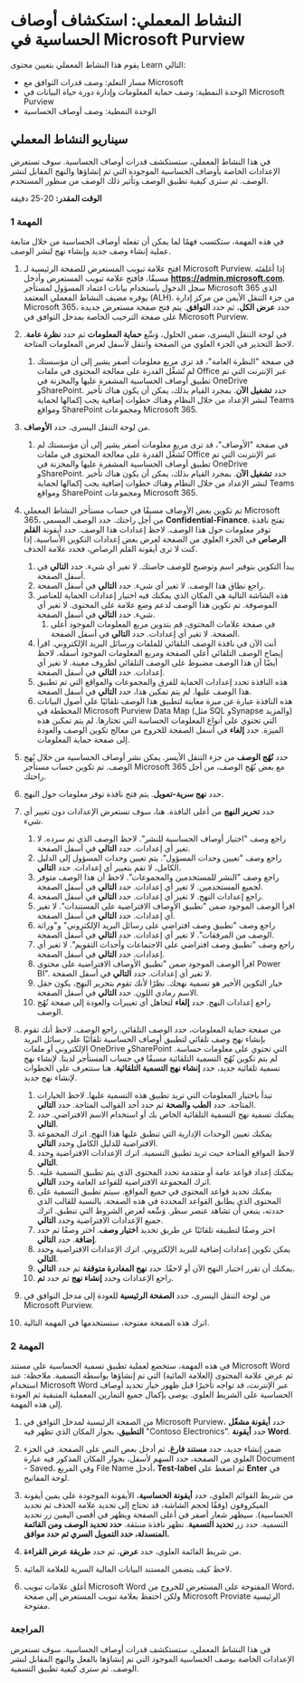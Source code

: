 <!---
---
النشاط المعملي: العنوان: "استكشاف أوصاف الحساسية في Microsoft Purview" مسار التعلم/الوحدة النمطية/الوحدة: "مسار التعلم: وصف قدرات توافق Microsoft؛ الوحدة النمطية 3: وصف حماية المعلومات وإدارة دورة حياة البيانات في Microsoft Purview؛ الوحدة 4: وصف أوصاف الحساسية"
---
--->

# النشاط المعملي: استكشاف أوصاف الحساسية في Microsoft Purview

يقوم هذا النشاط المعملي بتعيين محتوى Learn التالي:

- مسار التعلم: وصف قدرات التوافق مع Microsoft
- الوحدة النمطية: وصف حماية المعلومات وإدارة دورة حياة البيانات في Microsoft Purview
- الوحدة النمطية: وصف أوصاف الحساسية

## سيناريو النشاط المعملي

في هذا النشاط المعملي، ستستكشف قدرات أوصاف الحساسية.  سوف تستعرض الإعدادات الخاصة بأوصاف الحساسية الموجودة التي تم إنشاؤها والنهج المقابل لنشر الوصف.   ثم سترى كيفية تطبيق الوصف وتأثير ذلك الوصف من منظور المستخدم.

**الوقت المقدر:** 20-25 دقيقة

### المهمة 1

في هذه المهمة، ستكتسب فهمًا لما يمكن أن تفعله أوصاف الحساسية من خلال متابعة عملية إنشاء وصف جديد وإنشاء نهج لنشر الوصف.

1. افتح علامة تبويب المستعرض للصفحة الرئيسية لـ Microsoft Purview.  إذا أغلقتَه مسبقًا، فافتح علامة تبويب المستعرض وأدخل **https://admin.microsoft.com**. سجل الدخول باستخدام بيانات اعتماد المسؤول لمستأجر Microsoft 365 الذي يوفره مضيف النشاط المعملي المعتمد (ALH). من جزء التنقل الأيمن من مركز إدارة Microsoft 365، حدد **عرض الكل**، ثم حدد **التوافق**.  يتم فتح صفحة مستعرض جديدة على صفحة الترحيب الخاصة بمدخل التوافق في Microsoft Purview.

1. في لوحة التنقل اليسرى، ضمن الحلول، وَسِّع **حماية المعلومات** ثم حدد **نظرة عامة**. لاحظ التحذير في الجزء العلوي من الصفحة وانتقل لأسفل لعرض المعلومات المتاحة.
   1. في صفحة "النظرة العامة"، قد ترى مربع معلومات أصفر يشير إلى أن مؤسستك لم تُشغِّل القدرة على معالجة المحتوى في ملفات Office عبر الإنترنت التي تم تطبيق أوصاف الحساسية المشفرة عليها والمخزنة في OneDrive وSharePoint.  حدد **تشغيل الآن**.  بمجرد القيام بذلك، يمكن أن يكون هناك تأخير لنشر الإعداد من خلال النظام وهناك خطوات إضافية يجب إكمالها لحماية Teams ومواقع SharePoint ومجموعات Microsoft 365.

1. من لوحة التنقل اليسرى، حدد **الأوصاف**.
   1. في صفحة "الأوصاف"، قد ترى مربع معلومات أصفر يشير إلى أن مؤسستك لم تُشغِّل القدرة على معالجة المحتوى في ملفات Office عبر الإنترنت التي تم تطبيق أوصاف الحساسية المشفرة عليها والمخزنة في OneDrive وSharePoint.  حدد **تشغيل الآن**.  بمجرد القيام بذلك، يمكن أن يكون هناك تأخير لنشر الإعداد من خلال النظام وهناك خطوات إضافية يجب إكمالها لحماية Teams ومواقع SharePoint ومجموعات Microsoft 365.

1. تم تكوين بعض الأوصاف مسبقًا في حساب مستأجر النشاط المعملي Microsoft 365، من أجل راحتك. حدد الوصف المسمى **Confidential-Finance**.  تفتح نافذة توفر معلومات حول هذا الوصف.  لاحظ إعدادات هذا الوصف.  حدد أيقونة **القلم الرصاص** في الجزء العلوي من الصفحة لعرض بعض إعدادات التكوين الأساسية. إذا كنت لا ترى أيقونة القلم الرصاص، فحدد علامة الحذف.
    1. يبدأ التكوين بتوفير اسم وتوضيح للوصف خاصتك.  لا تغير أي شيء.  حدد **التالي** في أسفل الصفحة.
    1. راجع نطاق هذا الوصف. لا تغير أي شيء.  حدد **التالي** في أسفل الصفحة.
    1. هذه الشاشة التالية هي المكان الذي يمكنك فيه اختيار إعدادات الحماية للعناصر الموصوفة. تم تكوين هذا الوصف لدعم وضع علامة على المحتوى. لا تغير أي شيء.  حدد **التالي** في أسفل الصفحة.
        1. في صفحة علامات المحتوى، قم بتدوين مربع المعلومات الموجود أعلى الصفحة.  لا تغير أي إعدادات.  حدد **التالي** في أسفل الصفحة.
    1. أنت الآن في نافذة الوصف التلقائي للملفات ورسائل البريد الإلكتروني.  اقرأ إيضاح الوصف التلقائي أعلى الصفحة ومربع المعلومات الموجود أسفله.  لاحظ أيضًا أن هذا الوصف مضبوط على الوصف التلقائي لظروف معينة. لا تغير أي إعدادات.  حدد **التالي** في أسفل الصفحة.
    1. هذه النافذة تحدد إعدادات الحماية للفرق والمجموعات والمواقع التي تم تطبيق هذا الوصف عليها. لم يتم تمكين هذا، حدد **التالي** في أسفل الصفحة.
    1. هذه النافذة عبارة عن ميزة معاينة لتطبيق هذا الوصف تلقائيًا على أصول البيانات المخططة في Microsoft Purview Data Map (مثل SQL وSynapse والمزيد) التي تحتوي على أنواع المعلومات الحساسة التي تختارها.  لم يتم تمكين هذه الميزة. حدد **إلغاء** في أسفل الصفحة للخروج من معالج تكوين الوصف والعودة إلى صفحة حماية المعلومات.

1. حدد **نُهُج الوصف** من جزء التنقل الأيسر.  يمكن نشر أوصاف الحساسية من خلال نُهج الوصف.  تم تكوين حساب مستأجر Microsoft 365 مع بعض نُهُج الوصف، من أجل راحتك.

1. حدد **نهج سرية-تمويل**.  يتم فتح نافذة توفر معلومات حول النهج. 

1. حدد **تحرير النهج** من أعلى النافذة.  هنا، سوف تستعرض الإعدادات دون تغيير أي شيء.
    1. راجع وصف "اختيار أوصاف الحساسية للنشر".  لاحظ الوصف الذي تم سرده.  لا تغير أي إعدادات.  حدد **التالي** في أسفل الصفحة.
    1. راجع وصف "تعيين وحدات المسؤول". يتم تعيين وحدات المسؤول إلى الدليل الكامل، لا تقم بتغيير أي إعدادات. حدد **التالي**.  
    1. راجع وصف "النشر للمستخدمين والمجموعات".  لاحظ أن هذا الوصف متوفر لجميع المستخدمين.  لا تغير أي إعدادات.  حدد **التالي** في أسفل الصفحة.
    1. راجع إعدادات النهج. لا تغير أي إعدادات.  حدد **التالي** في أسفل الصفحة.
    1. اقرأ الوصف الموجود ضمن "تطبيق الأوصاف الافتراضية على المستندات". لا تغير أي إعدادات.  حدد **التالي** في أسفل الصفحة.
    1. راجع وصف "تطبيق وصف افتراضي على رسائل البريد الإلكتروني" و"وراثة الوصف من المرفقات". لا تغير أي إعدادات.  حدد **التالي** في أسفل الصفحة.
    1. راجع وصف "تطبيق وصف افتراضي على الاجتماعات وأحداث التقويم". لا تغير أي إعدادات.  حدد **التالي** في أسفل الصفحة.
    1. اقرأ الوصف الموجود ضمن "تطبيق الأوصاف الافتراضية على محتوى Power BI". لا تغير أي إعدادات.  حدد **التالي** في أسفل الصفحة.
    1. خيار التكوين الأخير هو تسمية نهجك.  نظرًا لأنك تقوم بتحرير النهج، يكون حقل الاسم رمادي اللون. حدد **التالي** في أسفل الصفحة.
    1. راجع إعدادات النهج. حدد **إلغاء** لتجاهل أي تغييرات والعودة إلى صفحة نُهُج الوصف.

1. من صفحة حماية المعلومات، حدد الوصف التلقائي. راجع الوصف. لاحظ أنك تقوم بإنشاء نهج وصف تلقائي لتطبيق أوصاف الحساسية تلقائيًا على رسائل البريد الإلكتروني أو ملفات OneDrive وSharePoint التي تحتوي على معلومات حساسة. لم يتم تكوين نُهُج التسمية التلقائية مسبقًا في حساب المستأجر لدينا. لإنشاء نهج تسمية تلقائية جديد، حدد **إنشاء نهج التسمية التلقائية**.  هنا ستتعرف على الخطوات لإنشاء نهج جديد.
    1. تبدأ باختيار المعلومات التي تريد تطبيق هذه التسمية عليها.  لاحظ الخيارات المتاحة.  حدد **الطب والصحة** ثم حدد أحد القوالب المتاحة.  حدد **التالي**.
    1. يمكنك تسمية نهج التسمية التلقائية الخاص بك أو استخدام الاسم الافتراضي.  حدد **التالي**.
    1. يمكنك تعيين الوحدات الإدارية التي تنطبق عليها هذا النهج.  اترك المجموعة الافتراضية للدليل الكامل وحدد **التالي**.
    1. لاحظ المواقع المتاحة حيث تريد تطبيق التسمية.  اترك الإعدادات الافتراضية وحدد **التالي**.
    1. يمكنك إعداد قواعد عامة أو متقدمة تحدد المحتوى الذي يتم تطبيق التسمية عليه.  اترك المجموعة الافتراضية للقواعد العامة وحدد **التالي**.
    1. يمكنك تحديد قواعد المحتوى في جميع المواقع.  سيتم تطبيق التسمية على المحتوى الذي يطابق القواعد المحددة في هذه الصفحة.  بالنسبة للقالب الذي حددته، ينبغي أن تشاهد عنصر سطر. وَسِّعه لعرض الشروط التي تنطبق.  اترك جميع الإعدادات الافتراضية وحدد **التالي**.
    1. اختر وصفًا لتطبيقه تلقائيًا عن طريق تحديد **اختيار وصف**.  اختر وصفًا ثم حدد **إضافة**. حدد **التالي**.
    1. يمكن تكوين إعدادات إضافية للبريد الإلكتروني. اترك الإعدادات الافتراضية وحدد **التالي**.
    1. يمكنك أن تقرر اختبار النهج الآن أو لاحقًا.  حدد **نهج المغادرة متوقفة** ثم حدد **التالي**.
    1. راجع الإعدادات وحدد **إنشاء نهج** ثم حدد **تم**.

1. من لوحة التنقل اليسرى، حدد **الصفحة الرئيسية** للعودة إلى مدخل التوافق في Microsoft Purview.

1. اترك هذه الصفحة مفتوحة، ستستخدمها في المهمة التالية.

### المهمة 2

في هذه المهمة، ستخضع لعملية تطبيق تسمية الحساسية على مستند Microsoft Word ثم عرض علامة المحتوى (العلامة المائية) التي تم إنشاؤها بواسطة التسمية. ملاحظة: عند استخدام Microsoft Word عبر الإنترنت، قد تواجه تأخيرًا قبل ظهور خيار تحديد أوصاف الحساسية على الشريط العلوي.  يوصى بإكمال جميع التمارين المعملية المتبقية ثم العودة إلى هذه المهمة.

1. من الصفحة الرئيسية لمدخل التوافق في Microsoft Purview، حدد **أيقونة مشغّل التطبيق**، بجوار المكان الذي تظهر فيه "Contoso Electronics". حدد **أيقونة Word**.  

1. ضمن إنشاء جديد، حدد **مستند فارغ**، ثم أدخل بعض النص على الصفحة.  في الجزء العلوي من الصفحة، حدد السهم لأسفل، بجوار المكان المذكور فيه عبارة Document - Saved، وفي المربع File Name أدخل، **Test-label** ثم اضغط على **Enter** في لوحة المفاتيح.

1. من شريط القوائم العلوي، حدد **أيقونة الحساسية**، الأيقونة الموجودة على يمين أيقونة الميكروفون (وفقًا لحجم الشاشة، قد تحتاج إلى تحديد علامة الحذف ثم تحديد الحساسية). سيظهر شعار أصفر في أعلى الصفحة ويظهر في أقصى اليمين زر تحديد التسمية.  حدد زر **تحديد التسمية**.  تظهر نافذة منبثقة.   **حدد تحديد الوصف** **ومن القائمة المنسدلة، حدد **التمويل السري ثم** حدد موافق.**  

1. من شريط القائمة العلوي، حدد **عرض**، ثم حدد **طريقة عرض القراءة**.

1. لاحظ كيف يتضمن المستند البيانات المالية السرية للعلامة المائية.  

1. أغلق علامات تبويب Microsoft Word المفتوحة على المستعرض للخروج من Word، ولكن احتفظ بعلامة تبويب المستعرض إلى صفحة Microsoft Proviate الرئيسية مفتوحة.

### المراجعة

في هذا النشاط المعملي، ستستكشف قدرات أوصاف الحساسية.  سوف تستعرض الإعدادات الخاصة بوصف الحساسية الموجود التي تم إنشاؤها بالفعل والنهج المقابل لنشر الوصف.   ثم سترى كيفية تطبيق التسمية.
